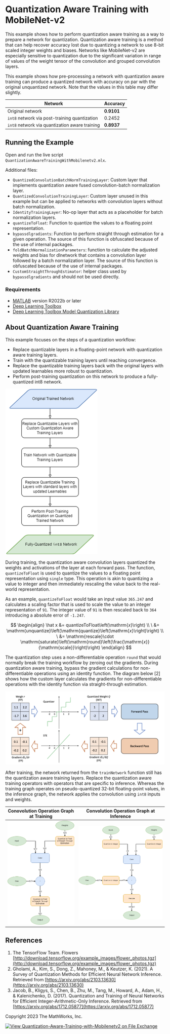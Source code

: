 # Quantization Aware Training with MobileNet-v2

This example shows how to perform quantization aware training as a way to prepare a network for quantization. Quantization aware training is a method that can help recover accuracy lost due to quantizing a network to use 8-bit scaled integer weights and biases. Networks like MobileNet-v2 are especially sensitive to quantization due to the significant variation in range of values of the weight tensor of the convolution and grouped convolution layers.

This example shows how pre-processing a network with quantization aware training can produce a quantized network with accuracy on par with the original unquantized network. Note that the values in this table may differ slightly.

| Network      | Accuracy |
| ----------- | ----------- |
| Original network      | **0.9101**       |
| `int8` network via post-training quantization   | 0.2452        |
| `int8` network via quantization aware training   | **0.8937**        |

## **Running the Example**

Open and run the live script `QuantizationAwareTrainingWithMobilenetv2.mlx`.

Additional files:

- `QuantizedConvolutionBatchNormTrainingLayer`: Custom layer that implements quantization aware fused convolution-batch normalization layer.
- `QuantizedConvolutionTrainingLayer`: Custom layer unused in this example but can be applied to networks with convolution layers without batch normalization.
- `IdentityTrainingLayer`: No-op layer that acts as a placeholder for batch normalization layers.
- `quantizeToFloat`: Function to quantize the values to a floating point representation.
- `bypassdlgradients`: Function to perform straight through estimation for a given operation. The source of this function is obfuscated because of the use of internal packages.
- `foldBatchNormalizationParameters`: function to calculate the adjusted weights and bias for dlnetwork that contains a convolution layer followed by a batch normalization layer. The source of this function is obfuscated because of the use of internal packages.
- `CustomStraightThroughEstimator`: helper class used by `bypassdlgradients` and should not be used directly.

### Requirements

- [MATLAB](https://www.mathworks.com/products/matlab.html) version R2022b or later
- [Deep Learning Toolbox](https://www.mathworks.com/products/deep-learning.html)
- [Deep Learning Toolbox Model Quantization Library](https://www.mathworks.com/matlabcentral/fileexchange/74614-deep-learning-toolbox-model-quantization-library)

## About Quantization Aware Training

This example focuses on the steps of a quantization workflow:

- Replace quantizable layers in a floating-point network with quantization aware training layers.
- Train with the quantizable training layers until reaching convergence.
- Replace the quantizable training layers back with the original layers with updated learnables more robust to quantization.
- Perform post-training quantization on this network to produce a fully-quantized int8 network.

![Quantization Aware Workflow Steps](./images/qat_workflow.png)

During training, the quantization aware convolution layers quantized the weights and activations of the layer at each forward pass. The function, `quantizeToFloat` is used to quantize the values to a floating point representation using `single` type. This operation is akin to quantizing a value to integer and then immediately rescaling the value back to the real-world representation.

As an example, `quantizeToFloat`  would take an input value `365.247` and calculates a scaling factor that is used to scale the value to an integer representation of `91`. The integer value of `91` is then rescaled back to `364` introducing a absolute error of `-1.247`.

$$
\begin{align}
\hat x &=  quantizeToFloat\left(\mathrm{𝑥}\right) \\
\ &= \mathrm{unquantize}\left(\mathrm{quantize}\left(\mathrm{𝑥}\right)\right) \\
\ &= \mathrm{rescale}\cdot \mathrm{saturate}\left(\mathrm{round}\left(\frac{\mathrm{𝑥}}{\mathrm{scale}}\right)\right)
\end{align}
$$

The quantization step uses a non-differentiable operation `round` that would normally break the training workflow by zeroing out the gradients. During quantization aware training, bypass the gradient calculations for non-differentiable operations using an identity function. The diagram below \[2\] shows how the custom layer calculates the gradients for non-differentiable operations with the identity function via straight-through estimation.

![Straight Through Estimation](./images/ste.png)

After training, the network returned from the `trainNetwork` function still has the quantization aware training layers. Replace the quantization aware training operators with operators that are specific to inference. Whereas the training graph operates on pseudo-quantized 32-bit floating-point values, in the inference graph, the network applies the convolution using `int8` inputs and weights.

| Conovolution Operation Graph at Training   | Convolution Operation Graph at Inference |
| ----------- | ----------- |
| ![Quantized operators during training](./images/quantized_training.png)   | ![Quantized operators during inference](./images/quantized_inference.png)|

## **References**

1. The TensorFlow Team. Flowers [http://download.tensorflow.org/example_images/flower_photos.tgz](http://download.tensorflow.org/example_images/flower_photos.tgz)
2. Gholami, A., Kim, S., Dong, Z., Mahoney, M., & Keutzer, K. (2021). A Survey of Quantization Methods for Efficient Neural Network Inference. Retrieved from [https://arxiv.org/abs/2103.13630](https://arxiv.org/abs/2103.13630)
3. Jacob, B., Kligys, S., Chen, B., Zhu, M., Tang, M., Howard, A., Adam, H., & Kalenichenko, D. (2017). Quantization and Training of Neural Networks for Efficient Integer-Arithmetic-Only Inference. Retrieved from [https://arxiv.org/abs/1712.05877](https://arxiv.org/abs/1712.05877)

Copyright 2023 The MathWorks, Inc.

[![View Quantization-Aware-Training-with-Mobilenetv2 on File Exchange](https://www.mathworks.com/matlabcentral/images/matlab-file-exchange.svg)](https://www.mathworks.com/matlabcentral/fileexchange/74614-deep-learning-toolbox-model-quantization-library)<!---TODO: update link-->
